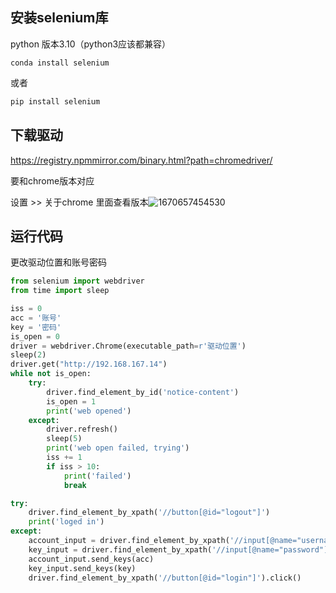 ## 安装selenium库

python 版本3.10（python3应该都兼容）

```shell
conda install selenium
```

或者

```powershell
pip install selenium
```

## 下载驱动

https://registry.npmmirror.com/binary.html?path=chromedriver/

要和chrome版本对应

设置 >> 关于chrome 里面查看版本![1670657454530](image/login/1670657454530.png)

## 运行代码

更改驱动位置和账号密码

```python
from selenium import webdriver
from time import sleep

iss = 0
acc = '账号'
key = '密码'
is_open = 0
driver = webdriver.Chrome(executable_path=r'驱动位置')
sleep(2)
driver.get("http://192.168.167.14")
while not is_open:
    try:
        driver.find_element_by_id('notice-content')
        is_open = 1
        print('web opened')
    except:
        driver.refresh()
        sleep(5)
        print('web open failed, trying')
        iss += 1
        if iss > 10:
            print('failed')
            break

try:
    driver.find_element_by_xpath('//button[@id="logout"]')
    print('loged in')
except:
    account_input = driver.find_element_by_xpath('//input[@name="username"]')
    key_input = driver.find_element_by_xpath('//input[@name="password"]')
    account_input.send_keys(acc)
    key_input.send_keys(key)
    driver.find_element_by_xpath('//button[@id="login"]').click()
```
